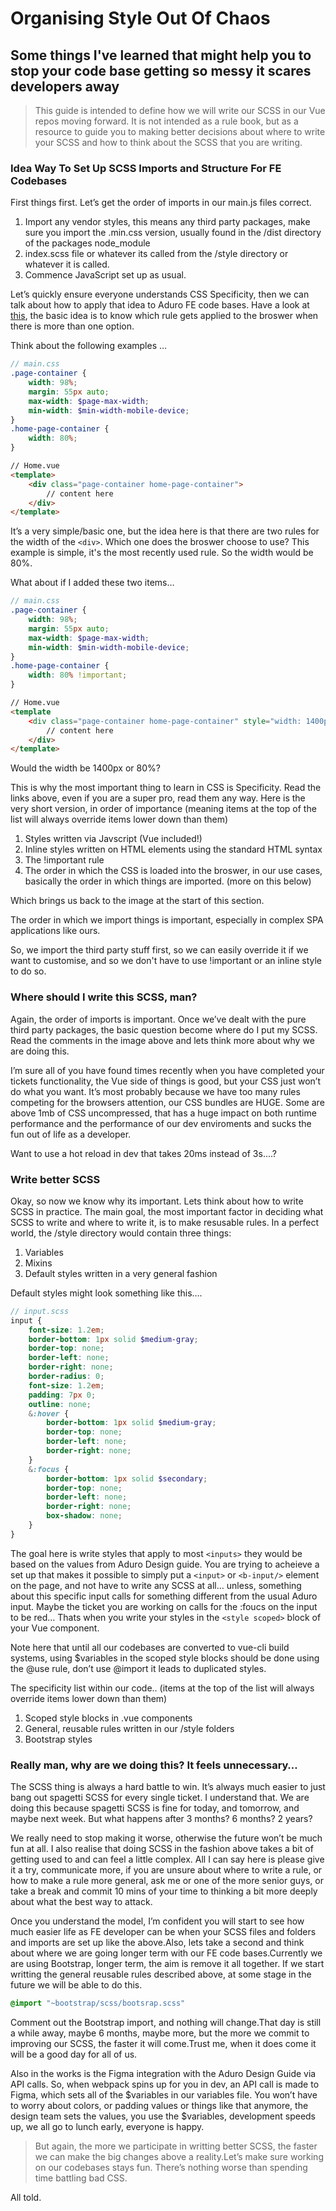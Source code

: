 # Organising Style Out Of Chaos
## Some things I've learned that might help you to stop your code base getting so messy it scares developers away
> This guide is intended to define how we will write our SCSS in our Vue repos moving forward. It is not intended as a rule book, but as a resource to guide you to making better decisions about where to write your SCSS and how to think about the SCSS that you are writing.
### Idea Way To Set Up SCSS Imports and Structure For FE Codebases
First things first. Let’s get the order of imports in our main.js files correct.
<ol>
    <li>
        Import any vendor styles, this means any third party packages, make sure you import the .min.css version, usually found in the /dist directory of the packages node_module
    </li>
    <li>
        index.scss file or whatever its called from the /style directory or whatever it is called.
    </li>
    <li>
        Commence JavaScript set up as usual.
    </li>
</ol>

Let’s quickly ensure everyone understands CSS Specificity, then we can talk about how to apply that idea to Aduro FE code bases. Have a look at <a class="sc-hDgvsY jFsdGs" href="https://stackoverflow.com/questions/25105736/what-is-the-order-of-precedence-for-css" title="https://stackoverflow.com/questions/25105736/what-is-the-order-of-precedence-for-css" >this</a>, the basic idea is to know which rule gets applied to the broswer when there is more than one option.
                  
Think about the following examples …

```scss
// main.css
.page-container {
    width: 98%;
    margin: 55px auto;
    max-width: $page-max-width;
    min-width: $min-width-mobile-device;
}
.home-page-container {
    width: 80%;
}
```
```html
// Home.vue
<template>
    <div class="page-container home-page-container">
        // content here
    </div>
</template>

```

It’s a very simple/basic one, but the idea here is that there are two rules for the width of the `<div>`. Which one does the broswer choose to use?
This example is simple, it's the most recently used rule. So the width would be 80%. 


What about if I added these two items…

```scss
// main.css
.page-container {
    width: 98%;
    margin: 55px auto;
    max-width: $page-max-width;
    min-width: $min-width-mobile-device;
}
.home-page-container {
    width: 80% !important;
}
```
```html
// Home.vue
<template
    <div class="page-container home-page-container" style="width: 1400px;">
        // content here
    </div>
</template>
```


Would the width be 1400px or 80%?

This is why the most important thing to learn in CSS is Specificity. Read the links above, even if you are a super pro, read them any way. Here is the very short version, in order of importance (meaning items at the top of the list will always override items lower down than them)

<ol class="ak-ol">
    <li>
        Styles written via Javscript (Vue included!)
    </li>
    <li>
        Inline styles written on HTML elements using the standard HTML syntax
    </li>
    <li>
        The !important rule
    </li>
    <li>
        The order in which the CSS is loaded into the broswer, in our use cases, basically the order in which things are imported. (more on this below)
    </li>
</ol>

Which brings us back to the image at the start of this section.

The order in which we import things is important, especially in complex SPA applications like ours.

So, we import the third party stuff first, so we can easily override it if we want to customise, and so we don't have to use !important or an inline style to do so.

### Where should I write this SCSS, man?

Again, the order of imports is important. Once we’ve dealt with the pure third party packages, the basic question become where do I put my SCSS. Read the comments in the image above and lets think more about why we are doing this.

I’m sure all of you have found times recently when you have completed your tickets functionality, the Vue side of things is good, but your CSS just won’t do what you want. It’s most probably because we have too many rules competing for the browsers attention, our CSS bundles are HUGE. Some are above 1mb of CSS uncompressed, that has a huge impact on both runtime performance and the performance of our dev enviroments and sucks the fun out of life as a developer.

Want to use a hot reload in dev that takes 20ms instead of 3s….? 

### Write better SCSS 

Okay, so now we know why its important. Lets think about how to write SCSS in practice. The main goal, the most important factor in deciding what SCSS to write and where to write it, is to make resusable rules. In a perfect world, the /style directory would contain three things:

<ol class="ak-ol">
    <li>
        Variables
    </li>
    <li>
        Mixins
    </li>
    <li>
        Default styles written in a very general fashion
    </li>
</ol>

Default styles might look something like this….

```scss
// input.scss
input {
    font-size: 1.2em;
    border-bottom: 1px solid $medium-gray;
    border-top: none;
    border-left: none;
    border-right: none;
    border-radius: 0;
    font-size: 1.2em;
    padding: 7px 0;
    outline: none;
    &:hover {
        border-bottom: 1px solid $medium-gray;
        border-top: none;
        border-left: none;
        border-right: none;
    }
    &:focus {
        border-bottom: 1px solid $secondary;
        border-top: none;
        border-left: none;
        border-right: none;
        box-shadow: none;
    }
}
```
The goal here is write styles that apply to most `<inputs>` they would be based on the values from Aduro Design guide. You are trying to acheieve a set up that makes it possible to simply put a `<input>` or `<b-input/>` element on the page, and not have to write any SCSS at all… unless, something about this specific input calls for something different from the usual Aduro input. Maybe the ticket you are working on calls for the :foucs on the input to be red… Thats when you write your styles in the `<style scoped>` block of your Vue component.

Note here that until all our codebases are converted to vue-cli build systems, using $variables in the scoped style blocks should be done using the @use rule, don’t use @import it leads to duplicated styles.

The specificity list within our code.. (items at the top of the list will always override items lower down than them)

<ol class="ak-ol">
    <li>
        Scoped style blocks in .vue components
    </li>
    <li>
        General, reusable rules written in our /style folders
    </li>
    <li>
        Bootstrap styles
    </li>
</ol>


### Really man, why are we doing this? It feels unnecessary…

The SCSS thing is always a hard battle to win. It’s always much easier to just bang out spagetti SCSS for every single ticket. I understand that. We are doing this because spagetti SCSS is fine for today, and tomorrow, and maybe next week. But what happens after 3 months? 6 months? 2 years?

We really need to stop making it worse, otherwise the future won’t be much fun at all. I also realise that doing SCSS in the fashion above takes a bit of getting used to and can feel a little complex. All I can say here is please give it a try, communicate more, if you are unsure about where to write a rule, or how to make a rule more general, ask me or one of the more senior guys, or take a break and commit 10 mins of your time to thinking a bit more deeply about what the best way to attack. 

Once you understand the model, I’m confident you will start to see how much easier life as FE developer can be when your SCSS files and folders and imports are set up like the above.Also, lets take a second and think about where we are going longer term with our FE code bases.Currently we are using Bootstrap, longer term, the aim is remove it all together. If we start writting the general reusable rules described above, at some stage in the future we will be able to do this.

```scss
@import "~bootstrap/scss/bootsrap.scss"
```

Comment out the Bootstrap import, and nothing will change.That day is still a while away, maybe 6 months, maybe more, but the more we commit to improving our SCSS, the faster it will come.Trust me, when it does come it will be a good day for all of us. 

Also in the works is the Figma integration with the Aduro Design Guide via API calls. So, when webpack spins up for you in dev, an API call is made to Figma, which sets all of the $variables in our variables file. You won’t have to worry about colors, or padding values or things like that anymore, the design team sets the values, you use the $variables, development speeds up, we all go to lunch early, everyone is happy. 

>But again, the more we participate in writting better SCSS, the faster we can make the big changes above a reality.Let’s make sure working on our codebases stays fun. There’s nothing worse than spending time battling bad CSS. 

All told.